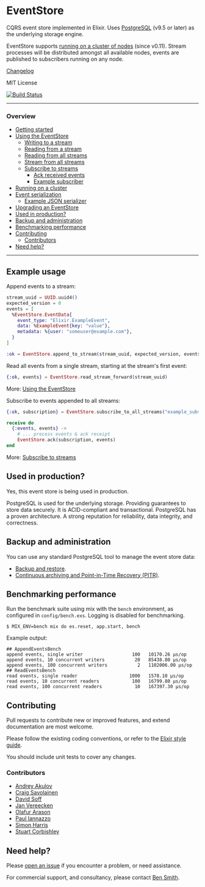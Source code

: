 # EventStore

CQRS event store implemented in Elixir. Uses [PostgreSQL](http://www.postgresql.org/) (v9.5 or later) as the underlying storage engine.

EventStore supports [running on a cluster of nodes](guides/Cluster.md) (since v0.11). Stream processes will be distributed amongst all available nodes, events are published to subscribers running on any node.

[Changelog](CHANGELOG.md)

MIT License

[![Build Status](https://travis-ci.org/slashdotdash/eventstore.svg?branch=master)](https://travis-ci.org/slashdotdash/eventstore)

---

### Overview

- [Getting started](guides/Getting%20Started.md)
- [Using the EventStore](guides/Usage.md)
  - [Writing to a stream](guides/Usage.md#writing-to-a-stream)
  - [Reading from a stream](guides/Usage.md#reading-from-a-stream)
  - [Reading from all streams](guides/Usage.md#reading-from-all-streams)
  - [Stream from all streams](guides/Usage.md#stream-from-all-streams)
  - [Subscribe to streams](guides/Subscriptions.md)
    - [Ack received events](guides/Subscriptions.md#ack-received-events)
    - [Example subscriber](guides/Subscriptions.md#example-subscriber)
- [Running on a cluster](guides/Cluster.md)
- [Event serialization](guides/Event%20Serialization.md)
  - [Example JSON serializer](guides/Event%20Serialization.md#example-json-serializer)
- [Upgrading an EventStore](guides/Upgrades.md)
- [Used in production?](#used-in-production)
- [Backup and administration](#backup-and-administration)
- [Benchmarking performance](#benchmarking-performance)
- [Contributing](#contributing)
  - [Contributors](#contributors)
- [Need help?](#need-help)

---

## Example usage

Append events to a stream:

```elixir
stream_uuid = UUID.uuid4()
expected_version = 0
events = [
  %EventStore.EventData{
    event_type: "Elixir.ExampleEvent",
    data: %ExampleEvent{key: "value"},
    metadata: %{user: "someuser@example.com"},
  }
]

:ok = EventStore.append_to_stream(stream_uuid, expected_version, events)
```

Read all events from a single stream, starting at the stream's first event:

```elixir
{:ok, events} = EventStore.read_stream_forward(stream_uuid)
```

More: [Using the EventStore](guides/Usage.md)

Subscribe to events appended to all streams:

```elixir
{:ok, subscription} = EventStore.subscribe_to_all_streams("example_subscription", self())

receive do
  {:events, events} ->
    # ... process events & ack receipt    
    EventStore.ack(subscription, events)
end
```

More: [Subscribe to streams](guides/Subscriptions.md)

## Used in production?

Yes, this event store is being used in production.

PostgreSQL is used for the underlying storage. Providing guarantees to store data securely. It is ACID-compliant and transactional. PostgreSQL has a proven architecture. A strong reputation for reliability, data integrity, and correctness.

## Backup and administration

You can use any standard PostgreSQL tool to manage the event store data:

- [Backup and restore](https://www.postgresql.org/docs/current/static/backup-dump.html).
- [Continuous archiving and Point-in-Time Recovery (PITR)](https://www.postgresql.org/docs/current/static/continuous-archiving.html).

## Benchmarking performance

Run the benchmark suite using mix with the `bench` environment, as configured in `config/bench.exs`. Logging is disabled for benchmarking.

```console
$ MIX_ENV=bench mix do es.reset, app.start, bench
```

Example output:

```
## AppendEventsBench
append events, single writer                  100   10170.26 µs/op
append events, 10 concurrent writers           20   85438.80 µs/op
append events, 100 concurrent writers           2   1102006.00 µs/op
## ReadEventsBench
read events, single reader                   1000   1578.10 µs/op
read events, 10 concurrent readers            100   16799.80 µs/op
read events, 100 concurrent readers            10   167397.30 µs/op
```

## Contributing

Pull requests to contribute new or improved features, and extend documentation are most welcome.

Please follow the existing coding conventions, or refer to the [Elixir style guide](https://github.com/niftyn8/elixir_style_guide).

You should include unit tests to cover any changes.

### Contributors

- [Andrey Akulov](https://github.com/astery)
- [Craig Savolainen](https://github.com/maedhr)
- [David Soff](https://github.com/Davidsoff)
- [Jan Vereecken](https://github.com/javereec)
- [Olafur Arason](https://github.com/olafura)
- [Paul Iannazzo](https://github.com/boxxxie)
- [Simon Harris](https://github.com/harukizaemon)
- [Stuart Corbishley](https://github.com/stuartc)

## Need help?

Please [open an issue](https://github.com/slashdotdash/eventstore/issues) if you encounter a problem, or need assistance.

For commercial support, and consultancy, please contact [Ben Smith](mailto:ben@10consulting.com).
